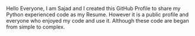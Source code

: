 Hello Everyone, I am Sajad and I created this GitHub Profile to share my Python experienced code as my Resume.
However it is a public profile and everyone who enjoyed my code and use it. Although these code are began from simple to complex. 

